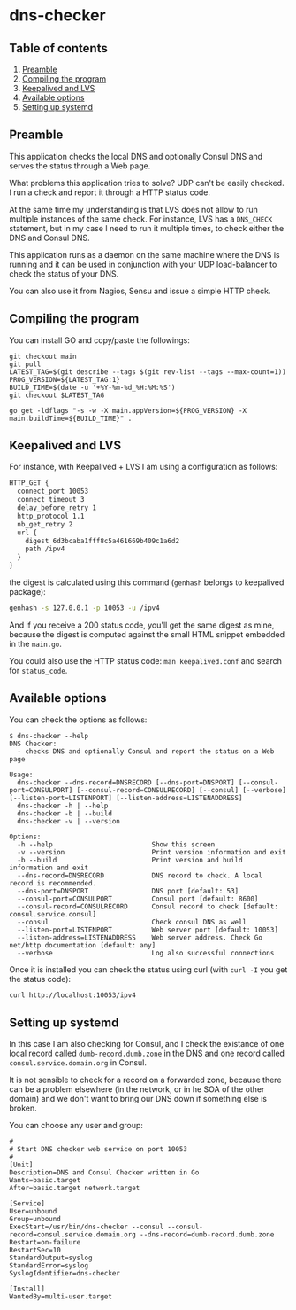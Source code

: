 # dns-checker

## Table of contents

1. [Preamble](#preamble)
2. [Compiling the program](#compiling-the-program)
3. [Keepalived and LVS](#keepalived-and-LVS)
4. [Available options](#available-options)
5. [Setting up systemd](#setting-up-systemd)

## Preamble

This application checks the local DNS and optionally Consul DNS and serves the status through a Web page.

What problems this application tries to solve? UDP can't be easily checked. I run a check and report it through a HTTP status code.

At the same time my understanding is that LVS does not allow to run multiple instances of the same check. For instance, LVS has a `DNS_CHECK` statement, but in my case I need to run it multiple times, to check either the DNS and Consul DNS.

This application runs as a daemon on the same machine where the DNS is running and it can be used in conjunction with your UDP load-balancer to check the status of your DNS.

You can also use it from Nagios, Sensu and issue a simple HTTP check.

## Compiling the program

You can install GO and copy/paste the followings:

```shell
git checkout main
git pull
LATEST_TAG=$(git describe --tags $(git rev-list --tags --max-count=1))
PROG_VERSION=${LATEST_TAG:1}
BUILD_TIME=$(date -u '+%Y-%m-%d_%H:%M:%S')
git checkout $LATEST_TAG

go get -ldflags "-s -w -X main.appVersion=${PROG_VERSION} -X main.buildTime=${BUILD_TIME}" .
```

## Keepalived and LVS

For instance, with Keepalived + LVS I am using a configuration as follows:

```txt
HTTP_GET {
  connect_port 10053
  connect_timeout 3
  delay_before_retry 1
  http_protocol 1.1
  nb_get_retry 2
  url {
    digest 6d3bcaba1fff8c5a461669b409c1a6d2
    path /ipv4
  }
}
```

the digest is calculated using this command (`genhash` belongs to keepalived package):

```bash
genhash -s 127.0.0.1 -p 10053 -u /ipv4
```

And if you receive a 200 status code, you'll get the same digest as mine, because the digest is computed against the small HTML snippet embedded in the `main.go`.

You could also use the HTTP status code: `man keepalived.conf` and search for `status_code`.

## Available options

You can check the options as follows:

```shell
$ dns-checker --help
DNS Checker:
  - checks DNS and optionally Consul and report the status on a Web page
  
Usage:
  dns-checker --dns-record=DNSRECORD [--dns-port=DNSPORT] [--consul-port=CONSULPORT] [--consul-record=CONSULRECORD] [--consul] [--verbose] [--listen-port=LISTENPORT] [--listen-address=LISTENADDRESS]
  dns-checker -h | --help
  dns-checker -b | --build
  dns-checker -v | --version
  
Options:
  -h --help                         Show this screen
  -v --version                      Print version information and exit
  -b --build                        Print version and build information and exit
  --dns-record=DNSRECORD            DNS record to check. A local record is recommended.
  --dns-port=DNSPORT                DNS port [default: 53]
  --consul-port=CONSULPORT          Consul port [default: 8600]
  --consul-record=CONSULRECORD      Consul record to check [default: consul.service.consul]
  --consul                          Check consul DNS as well
  --listen-port=LISTENPORT          Web server port [default: 10053]
  --listen-address=LISTENADDRESS    Web server address. Check Go net/http documentation [default: any]
  --verbose                         Log also successful connections
```

Once it is installed you can check the status using curl (with `curl -I` you get the status code):

```bash
curl http://localhost:10053/ipv4
```

## Setting up systemd

In this case I am also checking for Consul, and I check the existance of one local record called `dumb-record.dumb.zone` in the DNS and one record called `consul.service.domain.org` in Consul.

It is not sensible to check for a record on a forwarded zone, because there can be a problem elsewhere (in the network, or in he SOA of the other domain) and we don't want to bring our DNS down if something else is broken.

You can choose any user and group:

```systemd
#
# Start DNS checker web service on port 10053
#
[Unit]
Description=DNS and Consul Checker written in Go
Wants=basic.target
After=basic.target network.target

[Service]
User=unbound
Group=unbound
ExecStart=/usr/bin/dns-checker --consul --consul-record=consul.service.domain.org --dns-record=dumb-record.dumb.zone
Restart=on-failure
RestartSec=10
StandardOutput=syslog
StandardError=syslog
SyslogIdentifier=dns-checker

[Install]
WantedBy=multi-user.target
```
